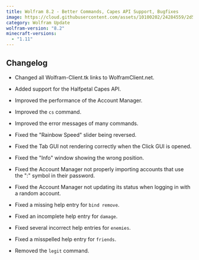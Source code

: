 ```yaml
---
title: Wolfram 8.2 - Better Commands, Capes API Support, Bugfixes
image: https://cloud.githubusercontent.com/assets/10100202/24284559/2d5817b2-106c-11e7-928f-a06222514e92.jpg
category: Wolfram Update
wolfram-version: "8.2"
minecraft-versions:
  - "1.11"
---
```

## Changelog

- Changed all Wolfram-Client.tk links to WolframClient.net.

- Added support for the Halfpetal Capes API.

- Improved the performance of the Account Manager.

- Improved the `cs` command.

- Improved the error messages of many commands.

- Fixed the "Rainbow Speed" slider being reversed.

- Fixed the Tab GUI not rendering correctly when the Click GUI is opened.

- Fixed the "Info" window showing the wrong position.

- Fixed the Account Manager not properly importing accounts that use the ":" symbol in their password.

- Fixed the Account Manager not updating its status when logging in with a random account.

- Fixed a missing help entry for `bind remove`.

- Fixed an incomplete help entry for `damage`.

- Fixed several incorrect help entries for `enemies`.

- Fixed a misspelled help entry for `friends`.

- Removed the `legit` command.
